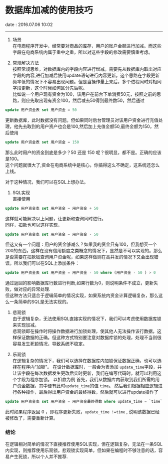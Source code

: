# 数据库加减的使用技巧  
date : 2016.07.06  10:02

---------------------
1. 场景  
在电商程序开发中，经常要对商品的库存，用户的账户金额进行加减。而这些字段在电商系统内属于重中之重，所以对这些字段的修改需要慎重考虑。  

1. 常规解决方法  
按照常规思维，对数据库内的字段内容进行增减。需要先从数据库内取出对应字段的内容,进行加减后使用update语句进行内容更新。这个思路在字段更新频率低的情况下不容易出现问题。但是当操作量上来后，多个进程同时对相同字段更新，这个时候如何区分先后呢。  
比如说一个用户现有资金为100，该用户在前台下单消费50元，按照之前的思路，则应先取出现有资金100，然后减去50得到最终数50，然后通过
```SQL
update 用户资金表 set 用户资金 = 50
```
更新数据库，此时数据没有问题。但如果同时后台管理员对该用户资金进行充值处理，他先去取到的用户资产也会是100,然后加上充值金额50,最终金额为150，然后使用
```SQL
update 用户资金表 set 用户资金 = 150
```
那么此时用户的资金到底是多少？50 还是 150 呢？很明显，都不是。正确的应该是100。  
这个问题就很大了,资金在电商系统中是核心，你搞得这么不确定，这系统还怎么上线。   

  对于这种情况，我们可以在SQL上想办法。

  1. SQL实现  
  直接使用   
  ```SQl
  update 用户资金表 set 用户资金 = 用户资金 + 50
  ```
  这样就可能解决以上问题，让更新和查询同时进行。  
  同样，扣款也可以这样实现，
  ```SQL
  update 用户资金表 set 用户资金 = 用户资金 - 50
  ```
  但这又有一个问题：用户的资金够减么？如果我的资金只有100，但我想买一个200的东西，这样在没有信用额度之类概念的情况下，显然是不可以实现的。那么是否需要在扣款钱查询用户资金呢，如果这样做则在高并发的情况下又会出现错误。所以我们可以在SQL上添加条件：
  ```SQL
  update 用户资金表 set 用户资金 = 用户资金 - 50 where (用户资金 - 50 ) > 0
  ```
  通过返回的影响数据库行数进行判断,如果行数为0，则说明条件不成立，更新失败，做对应的异常处理.  
  但这种方法只适合于逻辑简单的情况实现，如果系统内资金计算逻辑复杂，那么这么一条简单的SQL是无法实现的。

  1. 悲观锁  
  由于逻辑复杂，无法使用SQL直接实现的情况下，我们可以考虑使用数据库锁来实现加减。  
  悲观锁即在操作时将操作数据进行加锁处理，使其他人无法操作该行数据，这样保证数据的正确。但这种方式特别要注意对数据库锁的处理，处理不当则很容易发生死锁情况，导致系统不稳定。

  1. 乐观锁  
  在逻辑复杂的情况下，我们可以选择在数据库内加锁保证数据正确，也可以选择在程序内“加锁”。
  在设计数据库时，一般会为表添加 `update_time`字段，并让该字段在每次数据发生更改后实时更新，我们在编写代码时，就可以利用这个字段为程序加锁。
  以扣款为例
  首先，我们从数据库内获取到我们所需的用户资金数据，其中便有此时`update_time`的值 `time`。
  然后我们根据相应逻辑进行各种操作，最后得出用户资金的最终得数，然后就可以进行update操作了
  ```SQL
  update 用户资金表 set 用户资金 = 用户资金最终得数 where update_time = `time`
  ```
  此时如果程序返回 0 ，即程序更新失败，`update_time !=time` , 说明该数据已经被修改了，需要重新计算。



### 结论  
在逻辑相对简单的情况下直接推荐使用SQL实现，但在逻辑复杂，无法在一条SQL内实现，则推荐使用乐观锁。悲观锁实现简单，但如果在编程时不够注意的话，容易产生死锁，所以个人并不推荐.
